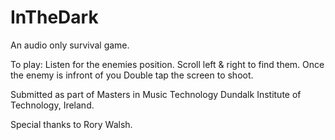 # InTheDark
An audio only survival game.

To play:
Listen for the enemies position.
Scroll left & right to find them.
Once the enemy is infront of you
Double tap the screen to shoot.

Submitted as part of Masters in Music Technology
Dundalk Institute of Technology, Ireland.

Special thanks to Rory Walsh.
